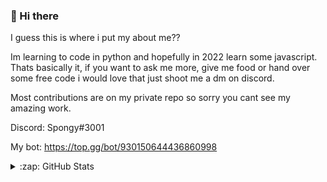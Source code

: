 ### 👋 Hi there

I guess this is where i put my about me??

Im learning to code in python and hopefully in 2022 learn some javascript.
Thats basically it, if you want to ask me more, give me food or hand over some free code i would love that just shoot me a dm on discord.

Most contributions are on my private repo so sorry you cant see my amazing work. 

Discord: Spongy#3001

My bot: https://top.gg/bot/930150644436860998


<details>
  <summary>:zap: GitHub Stats</summary>
  <br>
  <img align="left" alt="CodeWithSwastik's GitHub Stats" src="https://github-readme-stats.vercel.app/api?username=CodeWithSwastik&show_icons=true&hide_border=true&theme=radical" />
